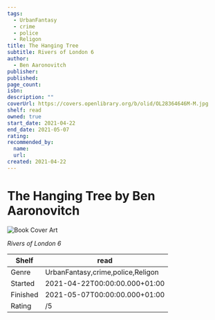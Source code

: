 ```yaml
---
tags:
  - UrbanFantasy
  - crime
  - police
  - Religon
title: The Hanging Tree
subtitle: Rivers of London 6
author:
  - Ben Aaronovitch
publisher:
published:
page_count:
isbn:
description: ""
coverUrl: https://covers.openlibrary.org/b/olid/OL28364646M-M.jpg
shelf: read
owned: true
start_date: 2021-04-22
end_date: 2021-05-07
rating:
recommended_by:
  name:
  url:
created: 2021-04-22
---
```


# The Hanging Tree by Ben Aaronovitch

![Book Cover Art](https://covers.openlibrary.org/b/olid/OL28364646M-M.jpg)

_Rivers of London 6_

| Shelf | read |
| --- | --- |
| Genre | UrbanFantasy,crime,police,Religon |
| Started | 2021-04-22T00:00:00.000+01:00 |
| Finished | 2021-05-07T00:00:00.000+01:00 |
| Rating | /5 |

